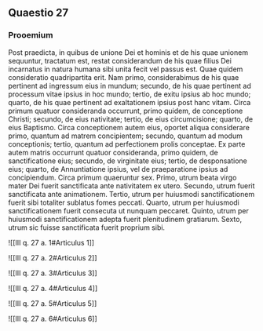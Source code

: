 ## Quaestio 27

### Prooemium

Post praedicta, in quibus de unione Dei et hominis et de his quae unionem sequuntur, tractatum est, restat considerandum de his quae filius Dei incarnatus in natura humana sibi unita fecit vel passus est. Quae quidem consideratio quadripartita erit. Nam primo, considerabimus de his quae pertinent ad ingressum eius in mundum; secundo, de his quae pertinent ad processum vitae ipsius in hoc mundo; tertio, de exitu ipsius ab hoc mundo; quarto, de his quae pertinent ad exaltationem ipsius post hanc vitam. Circa primum quatuor consideranda occurrunt, primo quidem, de conceptione Christi; secundo, de eius nativitate; tertio, de eius circumcisione; quarto, de eius Baptismo. Circa conceptionem autem eius, oportet aliqua considerare primo, quantum ad matrem concipientem; secundo, quantum ad modum conceptionis; tertio, quantum ad perfectionem prolis conceptae. Ex parte autem matris occurrunt quatuor consideranda, primo quidem, de sanctificatione eius; secundo, de virginitate eius; tertio, de desponsatione eius; quarto, de Annuntiatione ipsius, vel de praeparatione ipsius ad concipiendum. Circa primum quaeruntur sex. Primo, utrum beata virgo mater Dei fuerit sanctificata ante nativitatem ex utero. Secundo, utrum fuerit sanctificata ante animationem. Tertio, utrum per huiusmodi sanctificationem fuerit sibi totaliter sublatus fomes peccati. Quarto, utrum per huiusmodi sanctificationem fuerit consecuta ut nunquam peccaret. Quinto, utrum per huiusmodi sanctificationem adepta fuerit plenitudinem gratiarum. Sexto, utrum sic fuisse sanctificata fuerit proprium sibi.

![[III q. 27 a. 1#Articulus 1]]

![[III q. 27 a. 2#Articulus 2]]

![[III q. 27 a. 3#Articulus 3]]

![[III q. 27 a. 4#Articulus 4]]

![[III q. 27 a. 5#Articulus 5]]

![[III q. 27 a. 6#Articulus 6]]

